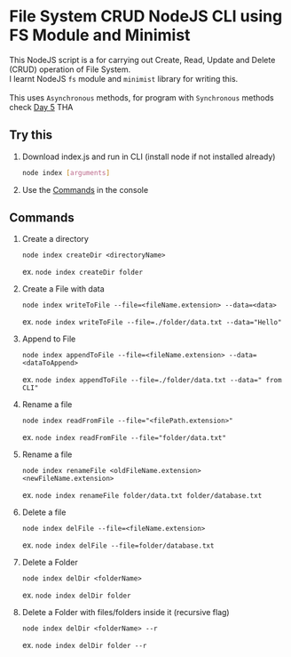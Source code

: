 # File System CRUD NodeJS CLI using FS Module and Minimist

This NodeJS script is a for carrying out Create, Read, Update and Delete (CRUD) operation of File System. </br>
I learnt NodeJS `fs` module and `minimist` library for writing this.
</br></br>
This uses `Asynchronous` methods, for program with `Synchronous` methods check <a href="https://github.com/seebham/Devsnest_Backend_Projects/tree/main/Day_05" target="_blank">Day 5</a> THA

## Try this

1. Download index.js and run in CLI (install node if not installed already)
   ```bash
   node index [arguments]
   ```
2. Use the [Commands](#commands) in the console

## Commands

1.  Create a directory

    ```shell
    node index createDir <directoryName>
    ```

    ex. `node index createDir folder`

2.  Create a File with data

    ```shell
    node index writeToFile --file=<fileName.extension> --data=<data>
    ```

    ex. `node index writeToFile --file=./folder/data.txt --data="Hello"`

3.  Append to File

    ```shell
    node index appendToFile --file=<fileName.extension> --data=<dataToAppend>
    ```

    ex. `node index appendToFile --file=./folder/data.txt --data=" from CLI"`

4.  Rename a file

    ```shell
    node index readFromFile --file="<filePath.extension>"
    ```

    ex. `node index readFromFile --file="folder/data.txt"`

5.  Rename a file

    ```shell
    node index renameFile <oldFileName.extension> <newFileName.extension>
    ```

    ex. `node index renameFile folder/data.txt folder/database.txt`

6.  Delete a file

    ```shell
    node index delFile --file=<fileName.extension>
    ```

    ex. `node index delFile --file=folder/database.txt`

7.  Delete a Folder

    ```shell
    node index delDir <folderName>
    ```

    ex. `node index delDir folder`

8.  Delete a Folder with files/folders inside it (recursive flag)
    ```shell
    node index delDir <folderName> --r
    ```
    ex. `node index delDir folder --r`
